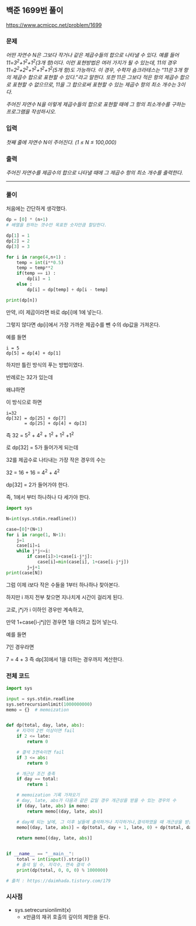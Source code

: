 ## 백준 1699번 풀이

https://www.acmicpc.net/problem/1699

### 문제

*어떤 자연수 N은 그보다 작거나 같은 제곱수들의 합으로 나타낼 수 있다. 예를 들어 11=3<sup>2</sup>+1<sup>2</sup>+1<sup>2</sup>(3개 항)이다. 이런 표현방법은 여러 가지가 될 수 있는데, 11의 경우 11=2<sup>2</sup>+2<sup>2</sup>+1<sup>2</sup>+1<sup>2</sup>+1<sup>2</sup>(5개 항)도 가능하다. 이 경우, 수학자 숌크라테스는 “11은 3개 항의 제곱수 합으로 표현할 수 있다.”라고 말한다. 또한 11은 그보다 적은 항의 제곱수 합으로 표현할 수 없으므로, 11을 그 합으로써 표현할 수 있는 제곱수 항의 최소 개수는 3이다.*

*주어진 자연수 N을 이렇게 제곱수들의 합으로 표현할 때에 그 항의 최소개수를 구하는 프로그램을 작성하시오.*

### 입력

*첫째 줄에 자연수 N이 주어진다. (1 ≤ N ≤ 100,000)*

### 출력

*주어진 자연수를 제곱수의 합으로 나타낼 때에 그 제곱수 항의 최소 개수를 출력한다.*

***

### 풀이

처음에는 간단하게 생각했다.

```python
dp = [0] * (n+1)
# 배열을 원하는 갯수만 목표한 숫자만큼 할당한다.

dp[1] = 1
dp[2] = 2
dp[3] = 3

for i in range(4,n+1) :
    temp = int(i**0.5)
    temp = temp**2
    if(temp == i) :
    	dp[i] = 1
    else :
        dp[i] = dp[temp] + dp[i - temp]

print(dp[n])
```

만약, i이 제곱이라면 바로 dp[i]에 1에 넣는다.

그렇지 않다면 dp[i]에서 가장 가까운 제곱수를 뺀 수의 dp값을 가져온다.

예를 들면

```
i = 5
dp[5] = dp[4] + dp[1]
```

하지만 틀린 방식의 푸는 방법이였다.

반례로는 32가 있는데

왜냐하면

이 방식으로 하면

```
i=32
dp[32] = dp[25] + dp[7] 
	   = dp[25] + dp[4] + dp[3]
```

즉 32 = 5<sup>2</sup> + 4<sup>2</sup> + 1<sup>2</sup> + 1<sup>2</sup> +1<sup>2</sup>

로 dp[32] = 5가 들어가게 되는데

32를 제곱수로 나타내는 가장 작은 경우의 수는

32 = 16 + 16 = 4<sup>2</sup> + 4<sup>2</sup>

dp[32] = 2가 들어가야 한다.



즉, 1에서 부터 하나하나 다 세가야 한다.



```python
import sys

N=int(sys.stdin.readline())

case=[0]*(N+1)
for i in range(1, N+1):
    j=1
    case[i]=i
    while j*j<=i:
        if case[i]>1+case[i-j*j]:
            case[i]=min(case[i], 1+case[i-j*j])
        j=j+1
print(case[N])
```

그럼 이제 i보다 작은 수들을 1부터 하나하나 찾아본다.

하지만 i 까지 전부 찾으면 지나치게 시간이 걸리게 된다.

고로, j*j가 i 이하인 경우만 계속하고,

만약 1+case[i-j*j]인 경우면 1을 더하고 집어 넣는다.

예를 들면

7인 경우라면

7 = 4 + 3 즉 dp[3]에서 1을 더하는 경우까지 계산한다.



### 전체 코드

```python
import sys

input = sys.stdin.readline
sys.setrecursionlimit(1000000000)
memo = {}  # memoization


def dp(total, day, late, abs):
    # 지각이 2번 이상이면 fail
    if 2 <= late:
        return 0

    # 결석 3연속이면 fail
    if 3 <= abs:
        return 0

    # 개근상 조건 충족
    if day == total:
        return 1

    # memoization 기록 가져오기
    # day, late, abs가 다음과 같은 값일 경우 개근상을 받을 수 있는 경우의 수
    if (day, late, abs) in memo:
        return memo[(day, late, abs)]

    # day째 되는 날에, 그 이후 날들에 출석하거나 지각하거나,결석하였을 때 개근상을 받을 수 있는 경우의 수에 대한 기록
    memo[(day, late, abs)] = dp(total, day + 1, late, 0) + dp(total, day + 1, late + 1, 0) + dp(total, day + 1, late,
                                                                                                abs + 1)
    return memo[(day, late, abs)]


if __name__ == "__main__":
    total = int(input().strip())
    # 출석 일 수, 지각수, 연속 결석 수
    print(dp(total, 0, 0, 0) % 1000000)

# 출처 : https://daimhada.tistory.com/179
```





### 시사점

- sys.setrecursionlimit(x)
  - x만큼의 재귀 호출의 깊이의 제한을 둔다.

